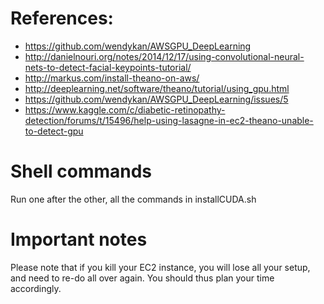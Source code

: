 # References:

- https://github.com/wendykan/AWSGPU_DeepLearning
- http://danielnouri.org/notes/2014/12/17/using-convolutional-neural-nets-to-detect-facial-keypoints-tutorial/
- http://markus.com/install-theano-on-aws/
- http://deeplearning.net/software/theano/tutorial/using_gpu.html
- https://github.com/wendykan/AWSGPU_DeepLearning/issues/5
- https://www.kaggle.com/c/diabetic-retinopathy-detection/forums/t/15496/help-using-lasagne-in-ec2-theano-unable-to-detect-gpu


# Shell commands

Run one after the other, all the commands in installCUDA.sh

# Important notes

Please note that if you kill your EC2 instance, you will lose all your setup, and need to re-do all over again. You should thus plan your time accordingly.

